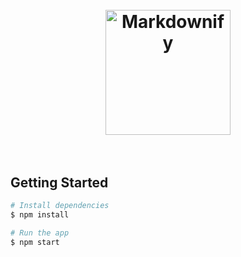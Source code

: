 <h1 align="center">
  <br>
  <a href="https://wallbee.io/"><img src="https://wallbee.io/wp-content/uploads/elementor/thumbs/wallbee-logo-pstxqyo8lq8l5qy2juraxvvnipdxf399340iwf7iou.png" alt="Markdownify" width="200"></a>
  <br>
  <br>
</h1>

## Getting Started

```bash
# Install dependencies
$ npm install

# Run the app
$ npm start
```
